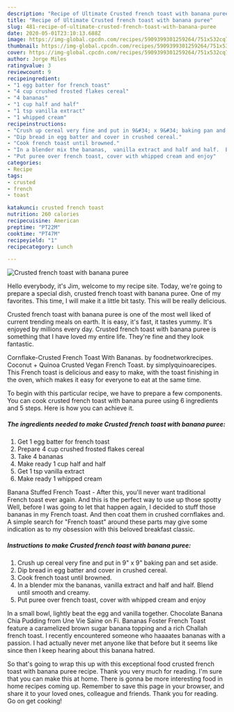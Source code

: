 ```yaml
---
description: "Recipe of Ultimate Crusted french toast with banana puree"
title: "Recipe of Ultimate Crusted french toast with banana puree"
slug: 481-recipe-of-ultimate-crusted-french-toast-with-banana-puree
date: 2020-05-01T23:10:13.688Z
image: https://img-global.cpcdn.com/recipes/5909399301259264/751x532cq70/crusted-french-toast-with-banana-puree-recipe-main-photo.jpg
thumbnail: https://img-global.cpcdn.com/recipes/5909399301259264/751x532cq70/crusted-french-toast-with-banana-puree-recipe-main-photo.jpg
cover: https://img-global.cpcdn.com/recipes/5909399301259264/751x532cq70/crusted-french-toast-with-banana-puree-recipe-main-photo.jpg
author: Jorge Miles
ratingvalue: 3
reviewcount: 9
recipeingredient:
- "1 egg batter for french toast"
- "4 cup crushed frosted flakes cereal"
- "4 bananas"
- "1 cup half and half"
- "1 tsp vanilla extract"
- "1 whipped cream"
recipeinstructions:
- "Crush up cereal very fine and put in 9&#34; x 9&#34; baking pan and set aside."
- "Dip bread in egg batter and cover in crushed cereal."
- "Cook french toast until browned."
- "In a blender mix the bananas,  vanilla extract and half and half.  Blend until smooth and creamy."
- "Put puree over french toast, cover with whipped cream and enjoy"
categories:
- Recipe
tags:
- crusted
- french
- toast

katakunci: crusted french toast 
nutrition: 260 calories
recipecuisine: American
preptime: "PT22M"
cooktime: "PT47M"
recipeyield: "1"
recipecategory: Lunch

---
```



![Crusted french toast with banana puree](https://img-global.cpcdn.com/recipes/5909399301259264/751x532cq70/crusted-french-toast-with-banana-puree-recipe-main-photo.jpg)

Hello everybody, it's Jim, welcome to my recipe site. Today, we're going to prepare a special dish, crusted french toast with banana puree. One of my favorites. This time, I will make it a little bit tasty. This will be really delicious.

Crusted french toast with banana puree is one of the most well liked of current trending meals on earth. It is easy, it's fast, it tastes yummy. It's enjoyed by millions every day. Crusted french toast with banana puree is something that I have loved my entire life. They're fine and they look fantastic.

Cornflake-Crusted French Toast With Bananas. by foodnetworkrecipes. Coconut + Quinoa Crusted Vegan French Toast. by simplyquinoarecipes. This French toast is delicious and easy to make, with the toast finishing in the oven, which makes it easy for everyone to eat at the same time.


To begin with this particular recipe, we have to prepare a few components. You can cook crusted french toast with banana puree using 6 ingredients and 5 steps. Here is how you can achieve it.

<!--inarticleads1-->

##### The ingredients needed to make Crusted french toast with banana puree:

1. Get 1 egg batter for french toast
1. Prepare 4 cup crushed frosted flakes cereal
1. Take 4 bananas
1. Make ready 1 cup half and half
1. Get 1 tsp vanilla extract
1. Make ready 1 whipped cream


Banana Stuffed French Toast - After this, you&#39;ll never want traditional French toast ever again. And this is the perfect way to use up those spotty Well, before I was going to let that happen again, I decided to stuff those bananas in my French toast. And then coat them in crushed cornflakes and. A simple search for &#34;French toast&#34; around these parts may give some indication as to my obsession with this beloved breakfast classic. 

<!--inarticleads2-->

##### Instructions to make Crusted french toast with banana puree:

1. Crush up cereal very fine and put in 9&#34; x 9&#34; baking pan and set aside.
1. Dip bread in egg batter and cover in crushed cereal.
1. Cook french toast until browned.
1. In a blender mix the bananas,  vanilla extract and half and half.  Blend until smooth and creamy.
1. Put puree over french toast, cover with whipped cream and enjoy


In a small bowl, lightly beat the egg and vanilla together. Chocolate Banana Chia Pudding from Une Vie Saine on Fi. Bananas Foster French Toast feature a caramelized brown sugar banana topping and a rich Challah french toast. I recently encountered someone who haaaates bananas with a passion. I had actually never met anyone like that before but it seems like since then I keep hearing about this banana hatred. 

So that's going to wrap this up with this exceptional food crusted french toast with banana puree recipe. Thank you very much for reading. I'm sure that you can make this at home. There is gonna be more interesting food in home recipes coming up. Remember to save this page in your browser, and share it to your loved ones, colleague and friends. Thank you for reading. Go on get cooking!
